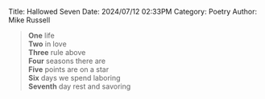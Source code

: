 Title: Hallowed Seven
Date: 2024/07/12 02:33PM
Category: Poetry
Author: Mike Russell

<blockquote class="text-center">
<b>One</b> life<br>
<b>Two</b> in love<br>
<b>Three</b> rule above<br>
<b>Four</b> seasons there are<br>
<b>Five</b> points are on a star<br>
<b>Six</b> days we spend laboring<br>
<b>Seventh</b> day rest and savoring
</blockquote>
